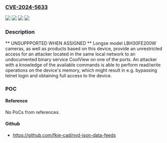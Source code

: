 ### [CVE-2024-5633](https://cve.mitre.org/cgi-bin/cvename.cgi?name=CVE-2024-5633)
![](https://img.shields.io/static/v1?label=Product&message=LBH30FE200W&color=blue)
![](https://img.shields.io/static/v1?label=Product&message=ZMB-01%2FC&color=blue)
![](https://img.shields.io/static/v1?label=Version&message=n%2Fa&color=blue)
![](https://img.shields.io/static/v1?label=Vulnerability&message=CWE-912%20Hidden%20Functionality&color=brighgreen)

### Description

** UNSUPPPORTED WHEN ASSIGNED ** Longse model LBH30FE200W cameras, as well as products based on this device, provide an unrestricted access for an attacker located in the same local network to an undocumented binary service CoolView on one of the ports. An attacker with a knowledge of the available commands is able to perform read/write operations on the device's memory, which might result in e.g. bypassing telnet login and obtaining full access to the device.

### POC

#### Reference
No PoCs from references.

#### Github
- https://github.com/fkie-cad/nvd-json-data-feeds

